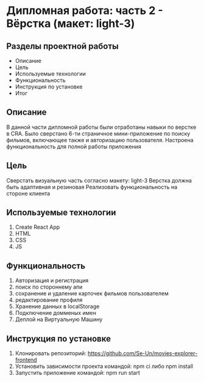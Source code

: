 # Дипломная работа: часть 2 - Вёрстка (макет: light-3)
## Разделы проектной работы
* Описание
* Цель
* Используемые технологии
* Функциональность
* Инструкция по установке 
* Итог

## Описание
В данной части дипломной работы были отработаны навыки по верстке в CRA. Было сверстано 6-ти страничное мини-приложение по поиску фильмов, включающее также и авторизацию пользователя. Настроена функциональность для полной работы приложения
## Цель
Сверстать визуальную часть согласно макету: light-3
Верстка должна быть адаптивная и резиновая
Реализовать функциональность на стороне клиента
## Используемые технологии
1. Create React App
2. HTML
3. CSS
4. JS
## Функциональность
1. Авторизация и регистрация
2. поиск по стороннему апи
3. сохранение и удаление карточек фильмов пользователем
4. редактирование профиля
5. Хранение данных в localStorage
6. Подключение домменых имен
7. Деплой на Виртуальную Машину
## Инструкция по установке
1. Клонировать репозиторий: https://github.com/Se-Un/movies-explorer-frontend
2. Установить зависимости проекта командой: npm ci либо npm install
3. Запустить приложение командой: npm run start 

